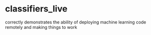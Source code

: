# classifiers_live
correctly demonstrates the ability of deploying machine learning code remotely and making things to work
